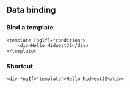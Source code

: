## Data binding

### Bind a template
```
<template [ngIf]="condition">
    <div>Hello MidwestJS</div>
</template>
```

### Shortcut
    <div *ngIf="template">Hello MidwestJS</div>
